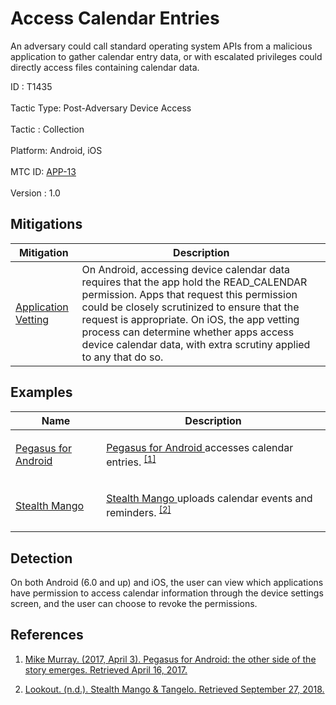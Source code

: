 <div class="container-fluid">
 <h1>
  Access Calendar Entries
 </h1>
 <div class="row">
  <div class="col-md-8 description-body">
   <p>
    An adversary could call standard operating system APIs from a malicious application to gather calendar entry data, or with escalated privileges could directly access files containing calendar data.
   </p>
  </div>
  <div class="col-md-4">
   <div class="card">
    <div class="card-body">
     <div class="card-data">
      <span class="h5 card-title">
       ID
      </span>
      : T1435
      <br/>
      <br/>
     </div>
     <div class="card-data">
      <span class="h5 card-title">
       Tactic Type:
      </span>
      Post-Adversary Device Access
      <br/>
      <br/>
     </div>
     <div class="card-data">
      <span class="h5 card-title">
       Tactic
      </span>
      : Collection
      <br/>
      <br/>
     </div>
     <div class="card-data">
      <span class="h5 card-title">
       Platform:
      </span>
      Android, iOS
      <br/>
      <br/>
     </div>
     <div class="card-data">
      <span class="h5 card-title">
      </span>
     </div>
     <div class="card-data">
      <span class="h5 card-title">
      </span>
     </div>
     <div class="card-data">
      <span class="h5 card-title">
      </span>
     </div>
     <div class="card-data">
      <span class="h5 card-title">
      </span>
     </div>
     <div class="card-data">
      <span class="h5 card-title">
      </span>
     </div>
     <div class="card-data">
      <span class="h5 card-title">
      </span>
     </div>
     <div class="card-data">
      <span class="h5 card-title">
      </span>
     </div>
     <div class="card-data">
      <span class="h5 card-title">
      </span>
     </div>
     <div class="card-data">
      <span class="h5 card-title">
      </span>
     </div>
     <div class="card-data">
      <span class="h5 card-title">
       MTC ID:
      </span>
      <a href="https://pages.nist.gov/mobile-threat-catalogue/application-threats/APP-13.html" target="_blank">
       APP-13
      </a>
      <br/>
      <br/>
     </div>
     <div class="card-data">
      <span class="h5 card-title">
      </span>
     </div>
     <div class="card-data">
      <span class="h5 card-title">
       Version
      </span>
      : 1.0
     </div>
    </div>
   </div>
  </div>
 </div>
 <h2 class="pt-3" id="mitigations">
  Mitigations
 </h2>
 <table class="table table-bordered table-light mt-2">
  <thead>
   <tr>
    <th scope="col">
     Mitigation
    </th>
    <th scope="col">
     Description
    </th>
   </tr>
  </thead>
  <tbody class="bg-white">
   <tr>
    <td>
     <a href="https://attack.mitre.org/mitigations/M1005">
      Application Vetting
     </a>
    </td>
    <td>
     On Android, accessing device calendar data requires that the app hold the READ_CALENDAR permission. Apps that request this permission could be closely scrutinized to ensure that the request is appropriate. On iOS, the app vetting process can determine whether apps access device calendar data, with extra scrutiny applied to any that do so.
    </td>
   </tr>
  </tbody>
 </table>
 <h2 class="pt-3" id="examples">
  Examples
 </h2>
 <table class="table table-bordered table-light mt-2">
  <thead>
   <tr>
    <th scope="col">
     Name
    </th>
    <th scope="col">
     Description
    </th>
   </tr>
  </thead>
  <tbody class="bg-white">
   <tr>
    <td>
     <a href="https://attack.mitre.org/software/S0316">
      Pegasus for Android
     </a>
    </td>
    <td>
     <p>
      <a href="https://attack.mitre.org/software/S0316">
       Pegasus for Android
      </a>
      accesses calendar entries.
      <span class="scite-citeref-number" data-reference="Lookout-PegasusAndroid" id="scite-ref-1-a" onclick="scrollToRef('scite-1')">
       <sup>
        <a aria-describedby="qtip-0" data-hasqtip="0" href="https://blog.lookout.com/blog/2017/04/03/pegasus-android/" target="_blank">
         [1]
        </a>
       </sup>
      </span>
     </p>
    </td>
   </tr>
   <tr>
    <td>
     <a href="https://attack.mitre.org/software/S0328">
      Stealth Mango
     </a>
    </td>
    <td>
     <p>
      <a href="https://attack.mitre.org/software/S0328">
       Stealth Mango
      </a>
      uploads calendar events and reminders.
      <span class="scite-citeref-number" data-reference="Lookout-StealthMango" id="scite-ref-2-a" onclick="scrollToRef('scite-2')">
       <sup>
        <a aria-describedby="qtip-1" data-hasqtip="1" href="https://info.lookout.com/rs/051-ESQ-475/images/lookout-stealth-mango-srr-us.pdf" target="_blank">
         [2]
        </a>
       </sup>
      </span>
     </p>
    </td>
   </tr>
  </tbody>
 </table>
 <h2 class="pt-3" id="detection">
  Detection
 </h2>
 <p>
  On both Android (6.0 and up) and iOS, the user can view which applications have permission to access calendar information through the device settings screen, and the user can choose to revoke the permissions.
 </p>
 <h2 class="pt-3" id="references">
  References
 </h2>
 <div class="row">
  <div class="col">
   <ol>
    <li>
     <span class="scite-citation" id="scite-1">
      <span class="scite-citation-text">
       <a class="external text" href="https://blog.lookout.com/blog/2017/04/03/pegasus-android/" name="scite-1" rel="nofollow" target="_blank">
        Mike Murray. (2017, April 3). Pegasus for Android: the other side of the story emerges. Retrieved April 16, 2017.
       </a>
      </span>
     </span>
    </li>
   </ol>
  </div>
  <div class="col">
   <ol start="2.0">
    <li>
     <span class="scite-citation" id="scite-2">
      <span class="scite-citation-text">
       <a class="external text" href="https://info.lookout.com/rs/051-ESQ-475/images/lookout-stealth-mango-srr-us.pdf" name="scite-2" rel="nofollow" target="_blank">
        Lookout. (n.d.). Stealth Mango &amp; Tangelo. Retrieved September 27, 2018.
       </a>
      </span>
     </span>
    </li>
   </ol>
  </div>
 </div>
</div>
